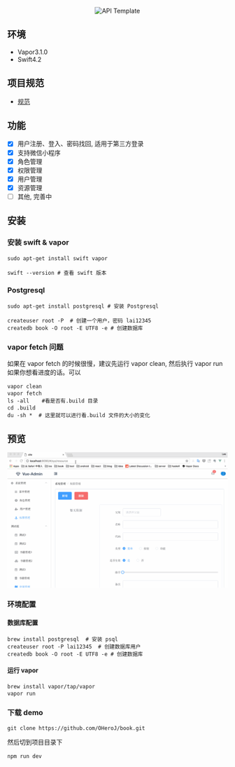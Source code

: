 <p align="center">
    <img src="https://user-images.githubusercontent.com/1342803/36623515-7293b4ec-18d3-11e8-85ab-4e2f8fb38fbd.png" width="320" alt="API Template">
    
</center>

## 环境

* Vapor3.1.0
* Swift4.2

## 项目规范

* [规范](https://github.com/vapor-community/styleguide)



## 功能

* [x]  用户注册、登入、密码找回, 适用于第三方登录
* [x] 支持微信小程序
* [x] 角色管理
* [x] 权限管理
* [x] 用户管理
* [x] 资源管理
* [ ] 其他, 完善中

## 安装

### 安装 swift & vapor

```
sudo apt-get install swift vapor

swift --version # 查看 swift 版本
```

### Postgresql

```
sudo apt-get install postgresql # 安装 Postgresql

createuser root -P  # 创建一个用户，密码 lai12345
createdb book -O root -E UTF8 -e # 创建数据库
```

### vapor fetch 问题

如果在 vapor fetch 的时候很慢，建议先运行 vapor clean, 然后执行 vapor run 如果你想看进度的话。可以

```
vapor clean 
vapor fetch 
ls -all    #看是否有.build 目录
cd .build  
du -sh *  # 这里就可以进行看.build 文件的大小的变化
```


## 预览

![](https://github.com/OHeroJ/BookCoin/blob/master/slide2.gif)

### 环境配置

#### 数据库配置

```
brew install postgresql  # 安装 psql
createuser root -P lai12345  # 创建数据库用户
createdb book -O root -E UTF8 -e # 创建数据库
``` 

#### 运行 vapor

```
brew install vapor/tap/vapor
vapor run 
```


### 下载 demo 

```
git clone https://github.com/OHeroJ/book.git
```

然后切到项目目录下

```
npm run dev
```




